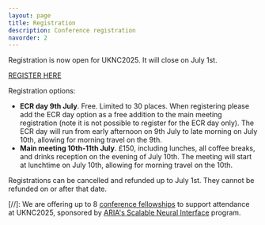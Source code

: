 ```yaml
---
layout: page
title: Registration
description: Conference registration
navorder: 2
---
```


Registration is now open for UKNC2025. It will close on July 1st. 

[REGISTER HERE](https://www.tickettailor.com/events/ukneuralcomputation2025/1668434)

Registration options:
- **ECR day 9th July**. Free. Limited to 30 places. When registering please add the ECR day option as a free addition to the main meeting registration (note it is not possible to register for the ECR day only).
The ECR day will run from early afternoon on 9th July to late morning on July 10th, allowing for morning travel on the 9th.
- **Main meeting 10th-11th July**. £150, including lunches, all coffee breaks, and drinks reception on the evening of July 10th. The meeting will start at lunchtime on July 10th, allowing for morning travel on the 10th.

Registrations can be cancelled and refunded up to July 1st. They cannot be refunded on or after that date.


[//]: We are offering up to 8 [conference fellowships](https://neuralcomputation.uk/fellowships.html) to support attendance at UKNC2025, sponsored by [ARIA's Scalable Neural Interface](https://www.aria.org.uk/opportunity-spaces/scalable-neural-interfaces) program. 



